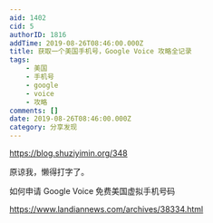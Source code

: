 ```yaml
---
aid: 1402
cid: 5
authorID: 1816
addTime: 2019-08-26T08:46:00.000Z
title: 获取一个美国手机号，Google Voice 攻略全记录
tags:
    - 美国
    - 手机号
    - google
    - voice
    - 攻略
comments: []
date: 2019-08-26T08:46:00.000Z
category: 分享发现
---
```


https://blog.shuziyimin.org/348

原谅我，懒得打字了。

如何申请 Google Voice 免费美国虚拟手机号码

https://www.landiannews.com/archives/38334.html
